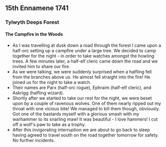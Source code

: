 ## 15th Ennamene 1741
### Tylwyth Deeps Forest
#### The Campfire in the Woods
* As I was travelling at dusk down a road through the forest I came upon a half-orc setting up a campfire under a large tree. We decided to camp together for the night - in order to take watches amongst the howling trees. A few minutes later, a half-elf cleric came down the road and we invited him to share our fire.
* As we were talking, we were suddenly surprised when a halfling fell from the branches above us. He almost fell straight into the fire! He joined us for the night to take a watch.
* Their names are Parx (half-orc rogue), Ephraim (half-elf cleric), and Askrigg (halfling wizard).
* Shortly after we started to take our rest for the night, we were beset upon by a couple of ravenous wolves. One of them nearly ripped out my throat with one vicious bite! We managed to kill them though, obviously. Got one of the bastards myself with a glorious smash with my warhammer to its snarling maw! It was beautiful - I love hammers! I cut off a wolf's paw to take as a trophy.
* After this invigorating interruption we are about to go back to sleep having agreed to travel south on the road together tomorrow for safety. No further incidents.

